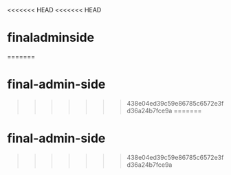 <<<<<<< HEAD
<<<<<<< HEAD
# finaladminside
=======
# final-admin-side
>>>>>>> 438e04ed39c59e86785c6572e3fd36a24b7fce9a
=======
# final-admin-side
>>>>>>> 438e04ed39c59e86785c6572e3fd36a24b7fce9a
